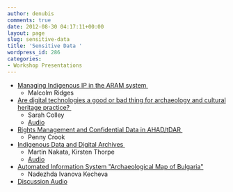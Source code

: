 ```yaml
---
author: denubis
comments: true
date: 2012-08-30 04:17:11+00:00
layout: page
slug: sensitive-data
title: 'Sensitive Data '
wordpress_id: 286
categories:
- Workshop Presentations
---
```


* [Managing Indigenous IP in the ARAM system ](http://fedarch.org/slides/05_Sensitive/Ridges_Sensitive%20data.ppt)
  * Malcolm Ridges
* [Are digital technologies a good or bad thing for archaeology and cultural heritage practice? ](http://fedarch.org/slides/05_Sensitive/Colley_Ethics.pptx)
  * Sarah Colley
  * [Audio](http://www.fedarch.org/audio/5%20-%20Sensitivity%201%20-%20Colley.mp3)
* [Rights Management and Confidential Data in AHAD/tDAR ](http://fedarch.org/slides/05_Sensitive/Crook_Sensitive.pptx)
  * Penny Crook
* [Indigenous Data and Digital Archives ](http://fedarch.org/slides/05_Sensitive/Nakata&Thorpe_What%20is%20Indigenous%20data.pptx)
  * Martin Nakata, Kirsten Thorpe
  * [Audio](http://www.fedarch.org/audio/5%20-%20Sensitivity%202%20-%20NakataThorpe.mp3)
* [Automated Information System "Archaeological Map of Bulgaria"](http://fedarch.org/slides/05_Sensitive/Kecheva_AKB_Sensitive.pdf)
  * Nadezhda Ivanova Kecheva
* [Discussion Audio](http://www.fedarch.org/audio/5%20-%20Sensitivity%203%20-%20discussion.mp3)
